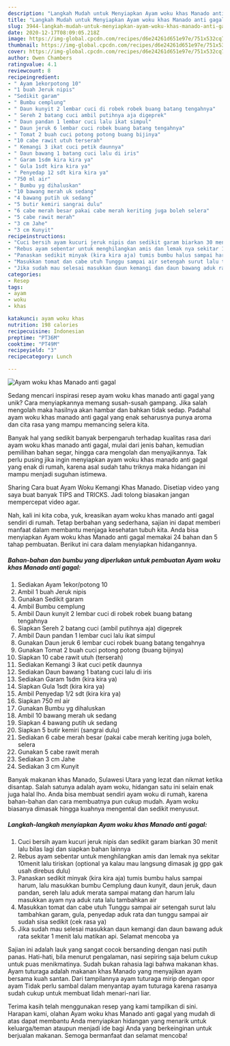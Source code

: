 ```yaml
---
description: "Langkah Mudah untuk Menyiapkan Ayam woku khas Manado anti gagal, Menggugah Selera"
title: "Langkah Mudah untuk Menyiapkan Ayam woku khas Manado anti gagal, Menggugah Selera"
slug: 3944-langkah-mudah-untuk-menyiapkan-ayam-woku-khas-manado-anti-gagal-menggugah-selera
date: 2020-12-17T08:09:05.218Z
image: https://img-global.cpcdn.com/recipes/d6e24261d651e97e/751x532cq70/ayam-woku-khas-manado-anti-gagal-foto-resep-utama.jpg
thumbnail: https://img-global.cpcdn.com/recipes/d6e24261d651e97e/751x532cq70/ayam-woku-khas-manado-anti-gagal-foto-resep-utama.jpg
cover: https://img-global.cpcdn.com/recipes/d6e24261d651e97e/751x532cq70/ayam-woku-khas-manado-anti-gagal-foto-resep-utama.jpg
author: Owen Chambers
ratingvalue: 4.1
reviewcount: 8
recipeingredient:
- " Ayam 1ekorpotong 10"
- "1 buah Jeruk nipis"
- "Sedikit garam"
- " Bumbu cemplung"
- " Daun kunyit 2 lembar cuci di robek robek buang batang tengahnya"
- " Sereh 2 batang cuci ambil putihnya aja digeprek"
- " Daun pandan 1 lembar cuci lalu ikat simpul"
- " Daun jeruk 6 lembar cuci robek buang batang tengahnya"
- " Tomat 2 buah cuci potong potong buang bijinya"
- "10 cabe rawit utuh terserah"
- " Kemangi 3 ikat cuci petik daunnya"
- " Daun bawang 1 batang cuci lalu di iris"
- " Garam 1sdm kira kira ya"
- " Gula 1sdt kira kira ya"
- " Penyedap 12 sdt kira kira ya"
- "750 ml air"
- " Bumbu yg dihaluskan"
- "10 bawang merah uk sedang"
- "4 bawang putih uk sedang"
- "5 butir kemiri sangrai dulu"
- "6 cabe merah besar pakai cabe merah keriting juga boleh selera"
- "5 cabe rawit merah"
- "3 cm Jahe"
- "3 cm Kunyit"
recipeinstructions:
- "Cuci bersih ayam kucuri jeruk nipis dan sedikit garam biarkan 30 menit lalu bilas lagi dan siapkan bahan lainnya"
- "Rebus ayam sebentar untuk menghilangkan amis dan lemak nya sekitar 10menit lalu tiriskan (optional ya kalau mau langsung dimasak jg gpp gak usah direbus dulu)"
- "Panaskan sedikit minyak (kira kira aja) tumis bumbu halus sampai harum, lalu masukkan bumbu Cemplung daun kunyit, daun jeruk, daun pandan, sereh lalu aduk merata sampai matang dan harum lalu masukkan ayam nya aduk rata lalu tambahkan air"
- "Masukkan tomat dan cabe utuh Tunggu sampai air setengah surut lalu tambahkan garam, gula, penyedap aduk rata dan tunggu sampai air sudah sisa sedikit (cek rasa ya)"
- "Jika sudah mau selesai masukkan daun kemangi dan daun bawang aduk rata sekitar 1 menit lalu matikan api. Selamat mencoba ya"
categories:
- Resep
tags:
- ayam
- woku
- khas

katakunci: ayam woku khas 
nutrition: 198 calories
recipecuisine: Indonesian
preptime: "PT36M"
cooktime: "PT49M"
recipeyield: "3"
recipecategory: Lunch

---
```



![Ayam woku khas Manado anti gagal](https://img-global.cpcdn.com/recipes/d6e24261d651e97e/751x532cq70/ayam-woku-khas-manado-anti-gagal-foto-resep-utama.jpg)

Sedang mencari inspirasi resep ayam woku khas manado anti gagal yang unik? Cara menyiapkannya memang susah-susah gampang. Jika salah mengolah maka hasilnya akan hambar dan bahkan tidak sedap. Padahal ayam woku khas manado anti gagal yang enak seharusnya punya aroma dan cita rasa yang mampu memancing selera kita.

Banyak hal yang sedikit banyak berpengaruh terhadap kualitas rasa dari ayam woku khas manado anti gagal, mulai dari jenis bahan, kemudian pemilihan bahan segar, hingga cara mengolah dan menyajikannya. Tak perlu pusing jika ingin menyiapkan ayam woku khas manado anti gagal yang enak di rumah, karena asal sudah tahu triknya maka hidangan ini mampu menjadi suguhan istimewa.

Sharing Cara buat Ayam Woku Kemangi Khas Manado. Disetiap video yang saya buat banyak TIPS and TRICKS. Jadi tolong biasakan jangan mempercepat video agar.


Nah, kali ini kita coba, yuk, kreasikan ayam woku khas manado anti gagal sendiri di rumah. Tetap berbahan yang sederhana, sajian ini dapat memberi manfaat dalam membantu menjaga kesehatan tubuh kita. Anda bisa menyiapkan Ayam woku khas Manado anti gagal memakai 24 bahan dan 5 tahap pembuatan. Berikut ini cara dalam menyiapkan hidangannya.

<!--inarticleads1-->

##### Bahan-bahan dan bumbu yang diperlukan untuk pembuatan Ayam woku khas Manado anti gagal:

1. Sediakan  Ayam 1ekor/potong 10
1. Ambil 1 buah Jeruk nipis
1. Gunakan Sedikit garam
1. Ambil  Bumbu cemplung
1. Ambil  Daun kunyit 2 lembar cuci di robek robek buang batang tengahnya
1. Siapkan  Sereh 2 batang cuci (ambil putihnya aja) digeprek
1. Ambil  Daun pandan 1 lembar cuci lalu ikat simpul
1. Gunakan  Daun jeruk 6 lembar cuci robek buang batang tengahnya
1. Gunakan  Tomat 2 buah cuci potong potong (buang bijinya)
1. Siapkan 10 cabe rawit utuh (terserah)
1. Sediakan  Kemangi 3 ikat cuci petik daunnya
1. Sediakan  Daun bawang 1 batang cuci lalu di iris
1. Sediakan  Garam 1sdm (kira kira ya)
1. Siapkan  Gula 1sdt (kira kira ya)
1. Ambil  Penyedap 1/2 sdt (kira kira ya)
1. Siapkan 750 ml air
1. Gunakan  Bumbu yg dihaluskan
1. Ambil 10 bawang merah uk sedang
1. Siapkan 4 bawang putih uk sedang
1. Siapkan 5 butir kemiri (sangrai dulu)
1. Sediakan 6 cabe merah besar (pakai cabe merah keriting juga boleh, selera
1. Gunakan 5 cabe rawit merah
1. Sediakan 3 cm Jahe
1. Sediakan 3 cm Kunyit


Banyak makanan khas Manado, Sulawesi Utara yang lezat dan nikmat ketika disantap. Salah satunya adalah ayam woku, hidangan satu ini selain enak juga halal lho. Anda bisa membuat sendiri ayam woku di rumah, karena bahan-bahan dan cara membuatnya pun cukup mudah. Ayam woku biasanya dimasak hingga kuahnya mengental dan sedikit menyusut. 

<!--inarticleads2-->

##### Langkah-langkah menyiapkan Ayam woku khas Manado anti gagal:

1. Cuci bersih ayam kucuri jeruk nipis dan sedikit garam biarkan 30 menit lalu bilas lagi dan siapkan bahan lainnya
1. Rebus ayam sebentar untuk menghilangkan amis dan lemak nya sekitar 10menit lalu tiriskan (optional ya kalau mau langsung dimasak jg gpp gak usah direbus dulu)
1. Panaskan sedikit minyak (kira kira aja) tumis bumbu halus sampai harum, lalu masukkan bumbu Cemplung daun kunyit, daun jeruk, daun pandan, sereh lalu aduk merata sampai matang dan harum lalu masukkan ayam nya aduk rata lalu tambahkan air
1. Masukkan tomat dan cabe utuh Tunggu sampai air setengah surut lalu tambahkan garam, gula, penyedap aduk rata dan tunggu sampai air sudah sisa sedikit (cek rasa ya)
1. Jika sudah mau selesai masukkan daun kemangi dan daun bawang aduk rata sekitar 1 menit lalu matikan api. Selamat mencoba ya


Sajian ini adalah lauk yang sangat cocok bersanding dengan nasi putih panas. Hati-hati, bila menurut pengalaman, nasi sepiring saja belum cukup untuk puas menikmatinya. Sudah bukan rahasia lagi bahwa makanan khas. Ayam tuturaga adalah makanan khas Manado yang menyajikan ayam bersama kuah santan. Dari tampilannya ayam tuturaga mirip dengan opor ayam Tidak perlu sambal dalam menyantap ayam tuturaga karena rasanya sudah cukup untuk membuat lidah menari-nari liar. 

Terima kasih telah menggunakan resep yang kami tampilkan di sini. Harapan kami, olahan Ayam woku khas Manado anti gagal yang mudah di atas dapat membantu Anda menyiapkan hidangan yang menarik untuk keluarga/teman ataupun menjadi ide bagi Anda yang berkeinginan untuk berjualan makanan. Semoga bermanfaat dan selamat mencoba!
